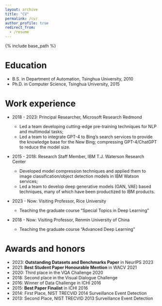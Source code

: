```yaml
---
layout: archive
title: "CV"
permalink: /cv/
author_profile: true
redirect_from:
  - /resume
---
```


{% include base_path %}

Education
======
* B.S. in Department of Automation, Tsinghua University, 2010
* Ph.D. in Computer Science, Tsinghua University, 2015

Work experience
======
* 2018 - 2023: Principal Researcher, Microsoft Research Redmond
  * Led a team developing cutting-edge pre-training techniques for NLP and multimodal tasks;
  * Led a team to integrate GPT-4 to Bing’s search services to provide the knowledge base for the New Bing; compressing GPT-4/ChatGPT to reduce the model size.

* 2015 - 2018: Research Staff Member, IBM T.J. Waterson Research Center
  * Developed model compression techniques and applied them to image classification/object detection models in IBM Watson services;
  * Led a team to develop deep generative models (GAN, VAE) based techniques, many of which have been productized to IBM products.

* 2023 - Now: Visiting Professor, Rice University
  * Teaching the graduate course “Special Topics in Deep Learning”

* 2018 - Now: Visiting Professor, Renmin University of China
  * Teaching the graduate course “Advanced Deep Learning”
  
Awards and honors
======
* 2023: **Outstanding Datasets and Benchmarks Paper** in NeurIPS 2023
* 2021: **Best Student Paper Honourable Mention** in WACV 2021
* 2020: Third place in the VQA Challenge 2020
* 2018: Second place in the Visual Dialogue Challenge
* 2016: Winner of Data Challenge in ICHI 2016
* 2015: **Best Paper Finalist** in ICHI 2016
* 2014: First Place, NIST TRECVID 2014 Surveillance Event Detection
* 2013: Second Place, NIST TRECVID 2013 Surveillance Event Detection
